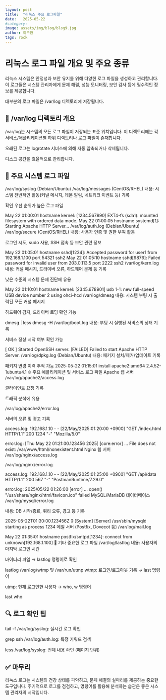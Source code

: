 ```yaml
---
layout: post
title:  "리눅스 주요 로그파일"
date:   2025-05-22
#category: 
image: assets/img/blog/blog9.jpg
author: 이주환
tags: rock
---
```

  

# 리눅스 로그 파일 개요 및 주요 종류
리눅스 시스템은 안정성과 보안 유지를 위해 다양한 로그 파일을 생성하고 관리합니다. 이 로그들은 시스템 관리자에게 문제 해결, 성능 모니터링, 보안 감사 등에 필수적인 정보를 제공합니다.

대부분의 로그 파일은 /var/log 디렉토리에 저장됩니다.

## 📁 /var/log 디렉토리 개요
/var/log는 시스템의 모든 로그 파일이 저장되는 표준 위치입니다. 이 디렉토리에는 각 서비스/애플리케이션별 하위 디렉토리나 로그 파일이 존재합니다.

오래된 로그는 logrotate 서비스에 의해 자동 압축되거나 삭제됩니다.

디스크 공간을 효율적으로 관리합니다.

## 📝 주요 시스템 로그 파일
/var/log/syslog (Debian/Ubuntu)
/var/log/messages (CentOS/RHEL)
내용: 시스템 전반적인 활동(커널 메시지, 데몬 알림, 네트워크 이벤트 등) 기록

확인 우선 순위가 높은 로그 파일

May 22 01:00:01 hostname kernel: [1234.567890] EXT4-fs (sda1): mounted filesystem with ordered data mode.
May 22 01:00:05 hostname systemd[1]: Starting Apache HTTP Server...
/var/log/auth.log (Debian/Ubuntu)
/var/log/secure (CentOS/RHEL)
내용: 사용자 인증 및 권한 부여 활동

로그인 시도, sudo 사용, SSH 접속 등 보안 관련 정보

May 22 01:05:01 hostname sshd[1234]: Accepted password for user1 from 192.168.1.100 port 54321 ssh2
May 22 01:05:10 hostname sshd[9876]: Failed password for invalid user from 203.0.113.5 port 2222 ssh2
/var/log/kern.log
내용: 커널 메시지, 드라이버 오류, 하드웨어 문제 등 기록

낮은 수준의 시스템 문제 진단에 유용

May 22 01:10:01 hostname kernel: [2345.678901] usb 1-1: new full-speed USB device number 2 using ohci-hcd
/var/log/dmesg
내용: 시스템 부팅 시 출력된 모든 커널 메시지

하드웨어 감지, 드라이버 로딩 확인 가능

dmesg | less
dmesg -H
/var/log/boot.log
내용: 부팅 시 실행된 서비스의 상태 기록

서비스 정상 시작 여부 확인 가능

[  OK  ] Started OpenSSH server.
[FAILED] Failed to start Apache HTTP Server.
/var/log/dpkg.log (Debian/Ubuntu)
내용: 패키지 설치/제거/업데이트 기록

패키지 변경 이력 추적 가능
2025-05-22 01:15:01 install apache2:amd64 <none> 2.4.52-1ubuntu4.1
🌐 주요 애플리케이션 및 서비스 로그 파일
Apache 웹 서버
/var/log/apache2/access.log

클라이언트 요청 기록

트래픽 분석에 유용

/var/log/apache2/error.log

서버의 오류 및 경고 기록

access.log:
192.168.1.10 - - [22/May/2025:01:20:00 +0900] "GET /index.html HTTP/1.1" 200 1234 "-" "Mozilla/5.0"

error.log:
[Thu May 22 01:21:00.123456 2025] [core:error] ... File does not exist: /var/www/html/nonexistent.html
Nginx 웹 서버
/var/log/nginx/access.log

/var/log/nginx/error.log

access.log:
192.168.1.10 - - [22/May/2025:01:25:00 +0900] "GET /api/data HTTP/1.1" 200 567 "-" "PostmanRuntime/7.29.0"

error.log:
2025/05/22 01:26:00 [error] ... open() "/usr/share/nginx/html/favicon.ico" failed
MySQL/MariaDB 데이터베이스
/var/log/mysql/error.log

내용: DB 시작/종료, 쿼리 오류, 경고 등 기록


2025-05-22T01:30:00.123456Z 0 [System] [Server] /usr/sbin/mysqld starting as process 1234
메일 서버 (Postfix, Dovecot 등)
/var/log/mail.log


May 22 01:35:01 hostname postfix/smtpd[1234]: connect from unknown[192.168.1.100]
📌 기타 중요한 로그 파일
/var/log/lastlog
내용: 사용자의 마지막 로그인 시간

바이너리 파일 → lastlog 명령어로 확인

lastlog
/var/log/wtmp 및 /var/run/utmp
wtmp: 로그인/로그아웃 기록 → last 명령어

utmp: 현재 로그인한 사용자 → who, w 명령어
 
last
who
## 🔍 로그 확인 팁
tail -f /var/log/syslog: 실시간 로그 확인

grep ssh /var/log/auth.log: 특정 키워드 검색

less /var/log/syslog: 전체 내용 확인 (페이지 단위)

## ✅ 마무리
리눅스 로그는 시스템의 건강 상태를 파악하고, 문제 해결의 실마리를 제공하는 중요한 도구입니다.
주기적으로 로그를 점검하고, 명령어를 활용해 분석하는 습관은 좋은 시스템 관리자의 시작입니다.